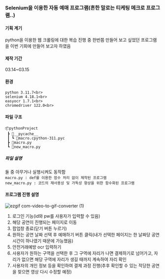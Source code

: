 ### Selenium을 이용한 자동 예매 프로그램(흔한 말로는 티케팅 메크로 프로그램..)


#### 기획 계기
python을 이용한 웹 크롤링에 대한 복습 진행 중 한번쯤 만들어 보고 싶었던 프로그램을 이번 기회에 만들어 보고자 하였음
#### 제작 기간
03.14~03.15
#### 환경
```
python 3.11.7<br>
selenium 4.18.1<br>
easyocr 1.7.1<br>
chromedriver 122.0<br>
```
#### 파일 구조
```
📦pythonProject
 ┣ 📂__pycache__
 ┃ ┗ 📜macro.cpython-311.pyc
 ┣ 📜macro.py
 ┗ 📜new_macro.py
```
##### 파일 설명
둘 중 아무거나 실행시켜도 동작함<br>
``macro.py : def를 이용한 함수 처리 없이 제작된 프로그램``<br>
``new_macro.py : 코드의 재사용성 및 가독성 향상을 위한 함수화된 프로그램`` 
#### 프로그램 진행 설명
![ezgif com-video-to-gif-converter (1)](https://github.com/fhcnwuief/interpark_-automation/assets/103618455/11f5d1d9-1bae-422a-a252-1e756d8774f8)
1. 로그인 기능(id와 pw를 사용자가 입력할 수 있음)
3. 해당 공연이 진행되는 페이지로 이동
4. 팝업창 종료(닫기 버튼 누르기)
5. 원하는 공연 날짜 선택 후 예매하기 버튼 클릭(내가 선택한 페이지는 한 날짜당 공연 시간이 하나였기 때문에 가능했음)
6. 안전거래예방 ocr 입력하기
7. 사용자가 원하는 구역을 선택한 후 그 구역에 자리가 나면 결제하기로 넘어가고, 자리가 없으면 해당 구역에 자리가 생길 때까지 계속하여 자리 확인
8. 사용자의 개인 정보 등을 확인하여 결제 과정 진행(추후 확인할 수 있는 적당한 공연을 찾으면 영상 다시 수정할 예정)
